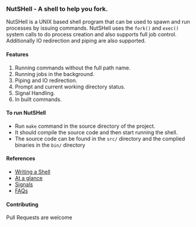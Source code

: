 ### NutSHell - A shell to help you fork. 

NutSHell is a UNIX based shell program that can be used to spawn and run processes by issuing commands. 
NutSHell uses the `fork()` and `exec()` system calls to do process creation and also supports full job control. Additionally IO redirection and piping are also supported.

#### Features

1. Running commands without the full path name.
2. Running jobs in the background.
3. Piping and IO redirection.
4. Prompt and current working directory status.
5. Signal Handling.
6. In built commands. 

#### To run NutSHell
- Run `make` command in the source directory of the project.
- It should compile the source code and then start running the shell.
- The source code can be found in the `src/` directory and the complied binaries in the `bin/` directory


#### References

- [Writing a Shell](https://www.cs.purdue.edu/homes/grr/SystemsProgrammingBook/Book/Chapter5-WritingYourOwnShell.pdf)
- [At a glance](https://condor.depaul.edu/glancast/374class/hw/shlab-readme.html)
- [Signals](https://cs.brown.edu/courses/csci0330/docs/labs/signals.pdf)
- [FAQs](https://www.andrew.cmu.edu/course/15-310/applications/homework/homework4/lab4-faq.pdf)


#### Contributing

Pull Requests are welcome